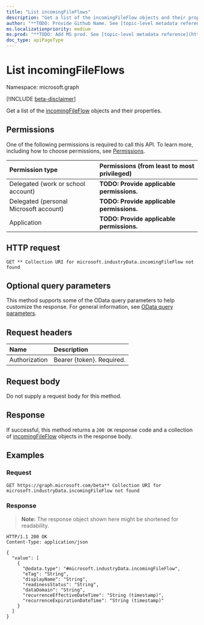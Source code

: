 ```yaml
---
title: "List incomingFileFlows"
description: "Get a list of the incomingFileFlow objects and their properties."
author: "**TODO: Provide Github Name. See [topic-level metadata reference](https://msgo.azurewebsites.net/add/document/guidelines/metadata.html#topic-level-metadata)**"
ms.localizationpriority: medium
ms.prod: "**TODO: Add MS prod. See [topic-level metadata reference](https://msgo.azurewebsites.net/add/document/guidelines/metadata.html#topic-level-metadata)**"
doc_type: apiPageType
---
```


# List incomingFileFlows
Namespace: microsoft.graph

[!INCLUDE [beta-disclaimer](../../includes/beta-disclaimer.md)]

Get a list of the [incomingFileFlow](../resources/incomingfileflow.md) objects and their properties.

## Permissions
One of the following permissions is required to call this API. To learn more, including how to choose permissions, see [Permissions](/graph/permissions-reference).

|Permission type|Permissions (from least to most privileged)|
|:---|:---|
|Delegated (work or school account)|**TODO: Provide applicable permissions.**|
|Delegated (personal Microsoft account)|**TODO: Provide applicable permissions.**|
|Application|**TODO: Provide applicable permissions.**|

## HTTP request

<!-- {
  "blockType": "ignored"
}
-->
``` http
GET ** Collection URI for microsoft.industryData.incomingFileFlow not found
```

## Optional query parameters
This method supports some of the OData query parameters to help customize the response. For general information, see [OData query parameters](/graph/query-parameters).

## Request headers
|Name|Description|
|:---|:---|
|Authorization|Bearer {token}. Required.|

## Request body
Do not supply a request body for this method.

## Response

If successful, this method returns a `200 OK` response code and a collection of [incomingFileFlow](../resources/incomingfileflow.md) objects in the response body.

## Examples

### Request
<!-- {
  "blockType": "request",
  "name": "list_incomingfileflow"
}
-->
``` http
GET https://graph.microsoft.com/beta** Collection URI for microsoft.industryData.incomingFileFlow not found
```


### Response
>**Note:** The response object shown here might be shortened for readability.
<!-- {
  "blockType": "response",
  "truncated": true,
  "@odata.type": "Collection(microsoft.industryData.incomingFileFlow)"
}
-->
``` http
HTTP/1.1 200 OK
Content-Type: application/json

{
  "value": [
    {
      "@odata.type": "#microsoft.industryData.incomingFileFlow",
      "eTag": "String",
      "displayName": "String",
      "readinessStatus": "String",
      "dataDomain": "String",
      "recurrenceEffectiveDateTime": "String (timestamp)",
      "recurrenceExpirationDateTime": "String (timestamp)"
    }
  ]
}
```

